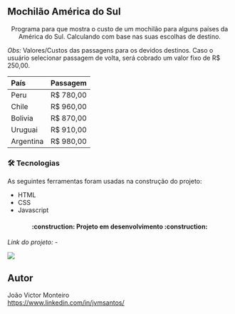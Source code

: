 ## Mochilão América do Sul

<p align="center">Programa para que mostra o custo de um mochilão para alguns países da América do Sul. Calculando com base nas suas escolhas de destino.</p>

*Obs:* Valores/Custos das passagens para os devidos destinos. Caso o usuário selecionar passagem de volta, será cobrado um valor fixo de R$ 250,00.

País | Passagem
:--------- | :------:
Peru |R$ 780,00
Chile |R$ 960,00
Bolivia |R$ 870,00
Uruguai |R$ 910,00
Argentina |R$ 980,00

### 🛠 Tecnologias

As seguintes ferramentas foram usadas na construção do projeto:

- HTML
- CSS
- Javascript

<h4 align="center"> 
	:construction: Projeto em desenvolvimento :construction:
</h4>

*Link do projeto:* -

![](-)

## Autor
João Victor Monteiro <br />
https://www.linkedin.com/in/jvmsantos/
